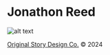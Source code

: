 # Jonathon Reed

![alt text](http://jonathonreed.me/img/landing/IMG_8370-VSCO-3000-medium.jpg "Jonathon Reed")

[Original Story Design Co.](http://jonathonreed.me/design) © 2024